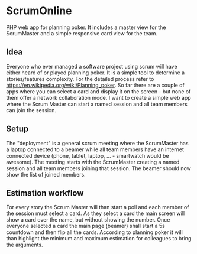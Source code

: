# ScrumOnline
PHP web app for planning poker. It includes a master view for the ScrumMaster and a simple responsive card view for the team.

## Idea

Everyone who ever managed a software project using scrum will have either heard of or played planning poker. It is a simple tool to determine a stories/features complexity. For the detailed process refer to https://en.wikipedia.org/wiki/Planning_poker. So far there are a couple of apps where you can select a card and display it on the screen - but none of them offer a network collaboration mode. I want to create a simple web app where the Scrum Master can start a named session and all team members can join the session.

## Setup

The "deployment" is a general scrum meeting where the ScrumMaster has a laptop connected to a beamer while all team members have an internet connected device (phone, tablet, laptop, ... - smartwatch would be awesome). The meeting starts with the ScrumMaster creating a named session and all team members joining that session. The beamer should now show the list of joined members.

## Estimation workflow

For every story the Scrum Master will than start a poll and each member of the session must select a card. As they select a card the main screen will show a card over the name, but without showing the number. Once everyone selected a card the main page (beamer) shall start a 5s countdown and then flip all the cards. According to planning poker it will than highlight the minimum and maximum estimation for colleagues to bring the arguments.
